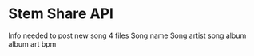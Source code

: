 # Stem Share API

Info needed to post new song
4 files
Song name
Song artist
song album
album art
bpm
